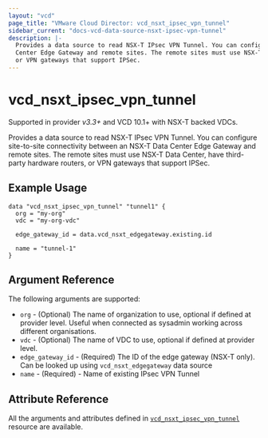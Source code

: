 ```yaml
---
layout: "vcd"
page_title: "VMware Cloud Director: vcd_nsxt_ipsec_vpn_tunnel"
sidebar_current: "docs-vcd-data-source-nsxt-ipsec-vpn-tunnel"
description: |-
  Provides a data source to read NSX-T IPsec VPN Tunnel. You can configure site-to-site connectivity between an NSX-T Data
  Center Edge Gateway and remote sites. The remote sites must use NSX-T Data Center, have third-party hardware routers,
  or VPN gateways that support IPSec.
---
```


# vcd\_nsxt\_ipsec\_vpn\_tunnel

Supported in provider *v3.3+* and VCD 10.1+ with NSX-T backed VDCs.

Provides a data source to read NSX-T IPsec VPN Tunnel. You can configure site-to-site connectivity between an NSX-T Data
Center Edge Gateway and remote sites. The remote sites must use NSX-T Data Center, have third-party hardware routers,
or VPN gateways that support IPSec.

## Example Usage

```hcl
data "vcd_nsxt_ipsec_vpn_tunnel" "tunnel1" {
  org = "my-org"
  vdc = "my-org-vdc"

  edge_gateway_id = data.vcd_nsxt_edgegateway.existing.id

  name = "tunnel-1"
}
```

## Argument Reference

The following arguments are supported:

* `org` - (Optional) The name of organization to use, optional if defined at provider level. Useful
  when connected as sysadmin working across different organisations.
* `vdc` - (Optional) The name of VDC to use, optional if defined at provider level.
* `edge_gateway_id` - (Required) The ID of the edge gateway (NSX-T only). Can be looked up using `vcd_nsxt_edgegateway`
  data source
* `name` - (Required)  - Name of existing IPsec VPN Tunnel

## Attribute Reference

All the arguments and attributes defined in
[`vcd_nsxt_ipsec_vpn_tunnel`](/providers/vmware/vcd/latest/docs/resources/nsxt_ipsec_vpn_tunnel) resource are available.
